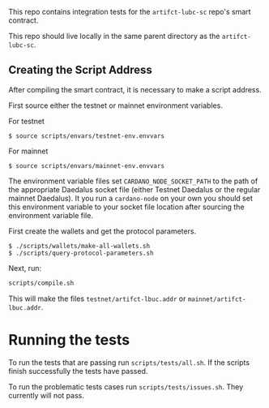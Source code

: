 This repo contains integration tests for the `artifct-lubc-sc` repo's smart contract.

This repo should live locally in the same parent directory as the `artifct-lubc-sc`.


## Creating the Script Address

After compiling the smart contract, it is necessary to make a script address.

First source either the testnet or mainnet environment variables.

For testnet

```
$ source scripts/envars/testnet-env.envvars
```

For mainnet

```
$ source scripts/envars/mainnet-env.envvars
```

The environment variable files set `CARDANO_NODE_SOCKET_PATH` to the path of the appropriate Daedalus socket file (either Testnet Daedalus or the regular mainnet Daedalus). It you run a `cardano-node` on your own you should set this environment variable to your socket file location after sourcing the environment variable file.

First create the wallets and get the protocol parameters.

```
$ ./scripts/wallets/make-all-wallets.sh
$ ./scripts/query-protocol-parameters.sh
```

Next, run:

```bash
scripts/compile.sh
```

This will make the files `testnet/artifct-lbuc.addr` or `mainnet/artifct-lbuc.addr`.


# Running the tests

To run the tests that are passing run `scripts/tests/all.sh`. If the scripts finish successfully the tests have passed.

To run the problematic tests cases run `scripts/tests/issues.sh`. They currently will not pass.
